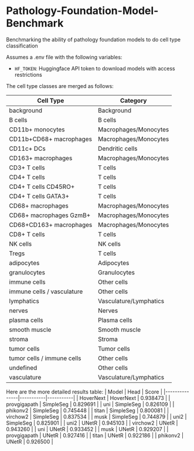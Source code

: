 # Pathology-Foundation-Model-Benchmark
Benchmarking the ability of pathology foundation models to do cell type classification

Assumes a .env file with the following variables:
- `HF_TOKEN`: Huggingface API token to download models with access restrictions


The cell type classes are merged as follows:

| Cell Type                              | Category                |
|----------------------------------------|--------------------------|
| background                             | Background               |
| B cells                                | B cells                  |
| CD11b+ monocytes                       | Macrophages/Monocytes    |
| CD11b+CD68+ macrophages                | Macrophages/Monocytes    |
| CD11c+ DCs                             | Dendritic cells          |
| CD163+ macrophages                     | Macrophages/Monocytes    |
| CD3+ T cells                           | T cells                  |
| CD4+ T cells                           | T cells                  |
| CD4+ T cells CD45RO+                   | T cells                  |
| CD4+ T cells GATA3+                    | T cells                  |
| CD68+ macrophages                      | Macrophages/Monocytes    |
| CD68+ macrophages GzmB+                | Macrophages/Monocytes    |
| CD68+CD163+ macrophages                | Macrophages/Monocytes    |
| CD8+ T cells                           | T cells                  |
| NK cells                               | NK cells                 |
| Tregs                                  | T cells                  |
| adipocytes                             | Adipocytes               |
| granulocytes                           | Granulocytes             |
| immune cells                           | Other cells              |
| immune cells / vasculature            | Other cells              |
| lymphatics                             | Vasculature/Lymphatics   |
| nerves                                 | Nerves                   |
| plasma cells                           | Plasma cells             |
| smooth muscle                          | Smooth muscle            |
| stroma                                 | Stroma                   |
| tumor cells                            | Tumor cells              |
| tumor cells / immune cells             | Other cells              |
| undefined                              | Other cells              |
| vasculature                            | Vasculature/Lymphatics   |



Here are the more detailed results table:
| Model         | Head      | Score     |
|---------------|-----------|-----------|
| HoverNext     | HoverNext | 0.938473  |
| provgigapath  | SimpleSeg | 0.829691  |
| uni           | SimpleSeg | 0.826109  |
| phikonv2      | SimpleSeg | 0.745448  |
| titan         | SimpleSeg | 0.800081  |
| virchow2      | SimpleSeg | 0.837534  |
| musk          | SimpleSeg | 0.744879  |
| uni2          | SimpleSeg | 0.825901  |
| uni2          | UNetR     | 0.945103  |
| virchow2      | UNetR     | 0.943260  |
| uni           | UNetR     | 0.933452  |
| musk          | UNetR     | 0.929207  |
| provgigapath  | UNetR     | 0.927416  |
| titan         | UNetR     | 0.922186  |
| phikonv2      | UNetR     | 0.926500  |
